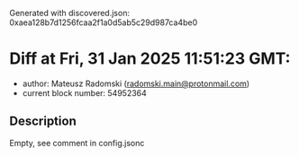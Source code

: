 Generated with discovered.json: 0xaea128b7d1256fcaa2f1a0d5ab5c29d987ca4be0

# Diff at Fri, 31 Jan 2025 11:51:23 GMT:

- author: Mateusz Radomski (<radomski.main@protonmail.com>)
- current block number: 54952364

## Description

Empty, see comment in config.jsonc
